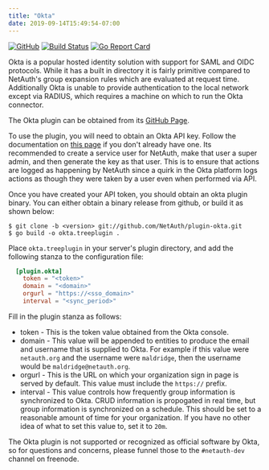 ```yaml
---
title: "Okta"
date: 2019-09-14T15:49:54-07:00
---
```


[![GitHub](https://img.shields.io/github/license/mashape/apistatus.svg)](https://github.com/NetAuth/plugin-okta/blob/master/LICENSE)
[![Build Status](https://travis-ci.org/NetAuth/plugin-okta.svg?branch=master)](https://travis-ci.org/NetAuth/plugin-okta)
[![Go Report Card](https://goreportcard.com/badge/github.com/NetAuth/plugin-okta)](https://goreportcard.com/report/github.com/NetAuth/plugin-okta)

Okta is a popular hosted identity solution with support for SAML and
OIDC protocols.  While it has a built in directory it is fairly
primitive compared to NetAuth's group expansion rules which are
evaluated at request time.  Additionally Okta is unable to provide
authentication to the local network except via RADIUS, which requires
a machine on which to run the Okta connector.

The Okta plugin can be obtained from its [GitHub
Page](https://github.com/NetAuth/plugin-okta).

To use the plugin, you will need to obtain an Okta API key.  Follow
the documentation on [this
page](https://developer.okta.com/docs/guides/create-an-api-token/overview/)
if you don't already have one.  Its recommended to create a service
user for NetAuth, make that user a super admin, and then generate the
key as that user.  This is to ensure that actions are logged as
happening by NetAuth since a quirk in the Okta platform logs actions
as though they were taken by a user even when performed via API.

Once you have created your API token, you should obtain an okta plugin
binary.  You can either obtain a binary release from github, or build
it as shown below:

```shell
$ git clone -b <version> git://github.com/NetAuth/plugin-okta.git
$ go build -o okta.treeplugin .
```

Place `okta.treeplugin` in your server's plugin directory, and add the
following stanza to the configuration file:

```toml
  [plugin.okta]
    token = "<token>"
    domain = "<domain>"
    orgurl = "https://<sso_domain>"
    interval = "<sync_period>"
```

Fill in the plugin stanza as follows:

  * token - This is the token value obtained from the Okta console.
  * domain - This value will be appended to entities to produce the
    email and username that is supplied to Okta.  For example if this
    value were `netauth.org` and the username were `maldridge`, then
    the username would be `maldridge@netauth.org`.
  * orgurl - This is the URL on which your organization sign in page
    is served by default.  This value must include the `https://`
    prefix.
  * interval - This value controls how frequently group information is
    synchronized to Okta.  CRUD information is propogated in real
    time, but group information is synchronized on a schedule.  This
    should be set to a reasonable amount of time for your
    organization.  If you have no other idea of what to set this value
    to, set it to `20m`.

The Okta plugin is not supported or recognized as official software by
Okta, so for questions and concerns, please funnel those to the
`#netauth-dev` channel on freenode.

